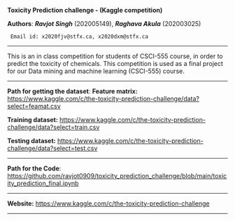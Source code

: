 **Toxicity Prediction challenge - (Kaggle competition)**
 
**Authors**:   _**Ravjot Singh**_ (202005149), _**Raghava Akula**_ (202003025) 

     Email id: x2020fjv@stfx.ca, x2020dxm@stfx.ca 
***********************************************************************************************************************************

This is an in class competition for students of CSCI-555 course, in order to predict the toxicity of chemicals.
This competition is used as a final project for our Data mining and machine learning (CSCI-555) course.

************************************************************************************************************************************
**Path for getting the dataset**:
**Feature matrix:**     https://www.kaggle.com/c/the-toxicity-prediction-challenge/data?select=feamat.csv 

**Training dataset:**   https://www.kaggle.com/c/the-toxicity-prediction-challenge/data?select=train.csv 

**Testing dataset:**    https://www.kaggle.com/c/the-toxicity-prediction-challenge/data?select=test.csv 

*************************************************************************************************************************************

**Path for the Code**: https://github.com/ravjot0909/toxicity_prediction_challenge/blob/main/toxicity_prediction_final.ipynb

*************************************************************************************************************************************

**Website:** https://www.kaggle.com/c/the-toxicity-prediction-challenge 

*************************************************************************************************************************************
